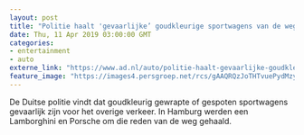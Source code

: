 ```yaml
---
layout: post
title: "Politie haalt 'gevaarlijke’ goudkleurige sportwagens van de weg"
date: Thu, 11 Apr 2019 03:00:00 GMT
categories: 
- entertainment 
- auto 
externe_link: "https://www.ad.nl/auto/politie-haalt-gevaarlijke-goudkleurige-sportwagens-van-de-weg~a6656250/"
feature_image: "https://images4.persgroep.net/rcs/gAAQRQzJoTHTvuePydMzyHx3hWo/diocontent/145264001/_fitwidth/400/?appId=21791a8992982cd8da851550a453bd7f&quality=0.7"
---
```


De Duitse politie vindt dat goudkleurig gewrapte of gespoten sportwagens gevaarlijk zijn voor het overige verkeer. In Hamburg werden een Lamborghini en Porsche om die reden van de weg gehaald.
